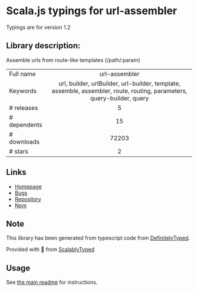 
# Scala.js typings for url-assembler

Typings are for version 1.2

## Library description:
Assemble urls from route-like templates (/path/:param)

|                    |                 |
| ------------------ | :-------------: |
| Full name          | url-assembler |
| Keywords           | url, builder, urlBuilder, url-builder, template, assemble, assembler, route, routing, parameters, query-builder, query |
| # releases         | 5 |
| # dependents       | 15 |
| # downloads        | 72203 |
| # stars            | 2 |

## Links
- [Homepage](https://github.com/Floby/node-url-assembler)
- [Bugs](https://github.com/Floby/node-url-assembler/issues)
- [Repository](https://github.com/Floby/node-url-assembler)
- [Npm](https://www.npmjs.com/package/url-assembler)
    


## Note
This library has been generated from typescript code from [DefinitelyTyped](https://definitelytyped.org).

Provided with :purple_heart: from [ScalablyTyped](https://github.com/oyvindberg/ScalablyTyped)

## Usage
See [the main readme](../../readme.md) for instructions.


